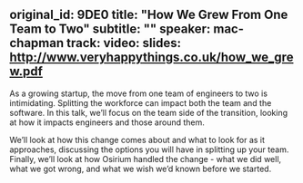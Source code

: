 original_id: 9DE0
title: "How We Grew From One Team to Two"
subtitle: ""
speaker: mac-chapman
track:
video:
slides: http://www.veryhappythings.co.uk/how_we_grew.pdf
---
As a growing startup, the move from one team of engineers to two is intimidating. Splitting the workforce can impact both the team and the software. In this talk, we’ll focus on the team side of the transition, looking at how it impacts engineers and those around them.

We’ll look at how this change comes about and what to look for as it approaches, discussing the options you will have in splitting up your team. Finally, we’ll look at how Osirium handled the change - what we did well, what we got wrong, and what we wish we’d known before we started.
